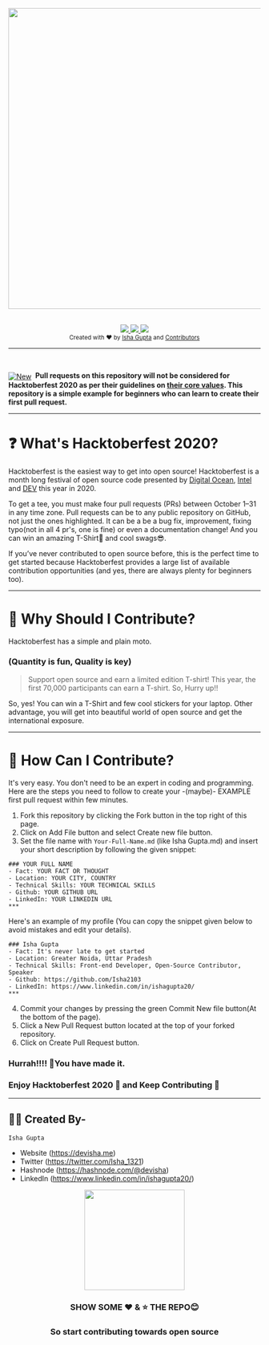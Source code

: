 <p align="center">
  <img width="800" height="600" src="https://github.com/Isha2103/Hacktoberfest2020/blob/master/Hactoberfest.png">
</p>
<br/>

<div align="center">
    <a href="https://hacktoberfest.digitalocean.com/">
            <img src="https://img.shields.io/badge/Hactoberfest2020-Win%20a%20T--shirt-brightgreen"></img>
</a>
<a href="https://devisha.me">
        <img src="https://img.shields.io/badge/%F0%9F%91%A9%E2%80%8D%F0%9F%92%BB-awesome-brightgreen"></img>
</a>
    <a href="https://github.com/Isha2103/Hacktoberfest2020/fork">
            <img src="https://img.shields.io/badge/PRs-Welcome-brightgreen"></img>
        </a>   
    
</div>

<div align="center">
  <sub>Created with ❤︎ by
  <a href="https://twitter.com/Isha_1321">Isha Gupta</a> and
  <a href="https://github.com/Isha2103/Hacktoberfest2020/graphs/contributors">
    Contributors
  </a>
</div>
  
***  
  
<br> 
<div align="left"><p><a href="https://hashnode.com/@devisha"><img alt="New" align="center" src="https://img.shields.io/badge/📄-NEW-green"></a>&nbsp;
<b>Pull requests on this repository will not be considered for Hacktoberfest 2020 as per their guidelines on <a href="https://hacktoberfest.digitalocean.com/details">their core values</a>. This repository is a simple example for beginners who can learn to create their first pull request. </b></p></div>  

***  
  
# ❓ What's Hacktoberfest 2020?
Hacktoberfest is the easiest way to get into open source! Hacktoberfest is a month long festival of open source code presented by [Digital Ocean](https://www.digitalocean.com/), [Intel](https://hacktoberfest.digitalocean.com/intel.pdf) and [DEV](https://www.dev.to/) this year in 2020.

To get a tee, you must make four pull requests (PRs) between October 1–31 in any time zone. Pull requests can be to any public repository on GitHub, not just the ones highlighted. It can be a be a bug fix, improvement, fixing typo(not in all 4 pr's, one is fine) or even a documentation change! And you can win an amazing T-Shirt👕  and cool swags😎.

If you’ve never contributed to open source before, this is the perfect time to get started because Hacktoberfest provides a large list of available contribution opportunities (and yes, there are always plenty for beginners too).

***

# 👕 Why Should I Contribute?
Hacktoberfest has a simple and plain moto.
### (Quantity is fun, Quality is key)
> Support open source and earn a limited edition T-shirt!  This year, the first 70,000 participants can earn a T-shirt. So, Hurry up!!

So, yes! You can win a T-Shirt and few cool stickers for your laptop. Other advantage, you will get into beautiful world of open source and get the international exposure. 

***

# 🤔 How Can I Contribute? 
It's very easy. You don't need to be an expert in coding and programming. Here are the steps you need to follow to create your -(maybe)- EXAMPLE first pull request within few minutes.
1. Fork this repository by clicking the Fork button in the top right of this page.
2. Click on Add File button and select Create new file button.
3. Set the file name with `Your-Full-Name.md` (like Isha Gupta.md) and insert your short description by following the given snippet:
```
### YOUR FULL NAME
- Fact: YOUR FACT OR THOUGHT
- Location: YOUR CITY, COUNTRY
- Technical Skills: YOUR TECHNICAL SKILLS
- Github: YOUR GITHUB URL
- LinkedIn: YOUR LINKEDIN URL
***
```
Here's an example of my profile (You can copy the snippet given below to avoid mistakes and edit your details).

```
### Isha Gupta
- Fact: It's never late to get started
- Location: Greater Noida, Uttar Pradesh
- Technical Skills: Front-end Developer, Open-Source Contributor, Speaker
- Github: https://github.com/Isha2103
- LinkedIn: https://www.linkedin.com/in/ishagupta20/
***
```
4. Commit your changes by pressing the green Commit New file button(At the bottom of the page).
5. Click a New Pull Request button located at the top of your forked repository.
8. Click on Create Pull Request button.

### Hurrah!!!! 🥳You have made it.

### Enjoy Hacktoberfest 2020 🎉 and Keep Contributing 🤩

***

## 👩‍💻 Created By-

```
Isha Gupta
```
- Website (https://devisha.me)
- Twitter (https://twitter.com/Isha_1321)
- Hashnode (https://hashnode.com/@devisha)
- LinkedIn (https://www.linkedin.com/in/ishagupta20/)

<p align="center">
  <img width="200" height="200" src="https://github.com/Isha2103/Hacktoberfest2020/blob/master/github.png">
</p>

<center>
<h3>SHOW SOME ❤︎ & ⭐ THE REPO😊</h3>
  <h3> So start contributing towards open source </h3>
</center>
